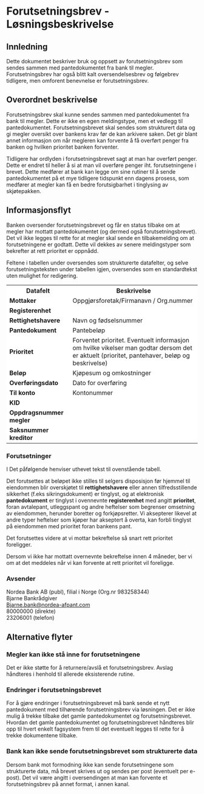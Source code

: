 # Forutsetningsbrev - Løsningsbeskrivelse

## Innledning
Dette dokumentet beskriver bruk og oppsett av forutsetningsbrev som sendes sammen med
pantedokumentet fra bank til megler. Forutsetningsbrev har også blitt kalt oversendelsesbrev og
følgebrev tidligere, men omforent benevnelse er forutsetningsbrev.


## Overordnet beskrivelse
Forutsetningsbrev skal kunne sendes sammen med pantedokumentet fra bank til megler. Dette er
ikke en egen meldingstype, men et vedlegg til pantedokumentet. Forutsetningsbrevet skal sendes
som strukturert data og gi megler oversikt over bankens krav før de kan arkivere saken. Det gir blant
annet informasjon om når megleren kan forvente å få overført penger fra banken og hvilken
prioritet banken forventer.

Tidligere har ordlyden i forutsetningsbrevet sagt at man har overført penger. Dette er endret til
heller å si at man vil overføre penger iht. forutsetningene i brevet. Dette medfører at bank kan legge
om sine rutiner til å sende pantedokumentet på et mye tidligere tidspunkt enn dagens prosess, som
medfører at megler kan få en bedre forutsigbarhet i tinglysing av skjøtepakken.


## Informasjonsflyt
Banken oversender forutsetningsbrevet og får en status tilbake om at megler har mottatt
pantedokumentet (og dermed også forutsetningsbrevet). Det vil ikke legges til rette for at megler
skal sende en tilbakemelding om at forutsetningene er godtatt. Dette vil dekkes av senere
meldingstyper som bekrefter at rett prioritet er oppnådd.

Feltene i tabellen under oversendes som strukturerte datafelter, og selve forutsetningsteksten under
tabellen igjen, oversendes som en standardtekst uten mulighet for redigering.

<table bgcolor="ffffff">
  <tr>
    <th>Datafelt</th>
    <th>Beskrivelse</th>
  </tr>
  <tr>
    <td><strong>Mottaker<strong></td>
    <td>Oppgjørsforetak/Firmanavn / Org.nummer</td>
  </tr>
  <tr>
    <td><strong>Registerenhet<strong></td>
    <td></td>
  </tr>
  <tr>
    <td><strong>Rettighetshavere<strong></td>
    <td>Navn og fødselsnummer</td>
  </tr>
  <tr>
    <td><strong>Pantedokument<strong></td>
    <td>Pantebeløp</td>
  </tr>
  <tr>
    <td><strong>Prioritet<strong></td>
    <td>Forventet prioritet. Eventuelt informasjon om hvilke vikelser man godtar dersom det er aktuelt (prioritet, pantehaver, beløp og beskrivelse)
    </td>
  </tr>
  <tr>
    <td><strong>Beløp<strong></td>
    <td>Kjøpesum og omkostninger</td>
  </tr>
  <tr>
    <td><strong>Overføringsdato<strong></td>
    <td>Dato for overføring</td>
  </tr>
  <tr>
    <td><strong>Til konto<strong></td>
    <td>Kontonummer</td>
  </tr>
  <tr>
    <td><strong>KID<strong></td>
    <td></td>
  </tr>
  <tr>
    <td><strong>Oppdragsnummer megler<strong></td>
    <td></td>
  </tr>
  <tr>
    <td><strong>Saksnummer kreditor<strong></td>
    <td></td>
  </tr>
</table>

### Forutsetninger

I Det påfølgende henviser uthevet tekst til ovenstående tabell.

Det forutsettes at beløpet ikke stilles til selgers disposisjon før hjemmel til eiendommen blir
overskjøtet til **rettighetshavere** eller annen tilfredsstillende sikkerhet (f.eks sikringsdokument) er
tinglyst, og at elektronisk **pantedokument** er tinglyst i ovennevnte **registerenhet** med angitt
**prioritet**, foran avtalepant, utleggspant og andre heftelser som begrenser omsetning av
eiendommen, herunder boretter og forkjøpsretter. Vi aksepterer likevel at andre typer heftelser som
kjøper har akseptert å overta, kan forbli tinglyst på eiendommen med prioritet foran bankens pant.

Det forutsettes videre at vi mottar bekreftelse så snart rett prioritet foreligger.

Dersom vi ikke har mottatt overnevnte bekreftelse innen 4 måneder, ber vi om at det meddeles når
vi kan forvente at rett prioritet vil foreligge.

### Avsender

Nordea Bank AB (publ), filial i Norge (Org.nr 983258344)  
Bjarne Bankrådgiver  
Bjarne.bank@nordea-afpant.com  
80000000 (direkte)  
23206001 (telefon)


## Alternative flyter

### Megler kan ikke stå inne for forutsetningene
Det er ikke støtte for å returnere/avslå et forutsetningsbrev. Avslag håndteres i henhold til allerede
eksisterende rutine.

### Endringer i forutsetningsbrevet
For å gjøre endringer i forutsetningsbrevet må bank sende et nytt pantedokument med tilhørende
forutsetningsbrev via løsningen. Det er ikke mulig å trekke tilbake det gamle pantedokumentet og
forutsetningsbrevet. Hvordan det gamle pantedokumentet og forutsetningsbrevet håndteres blir
opp til hvert enkelt fagsystem frem til det eventuelt legges til rette for å trekke dokumentene
tilbake.

### Bank kan ikke sende forutsetningsbrevet som strukturerte data
Dersom bank mot formodning ikke kan sende forutsetningene som strukturerte data, må brevet
skrives ut og sendes per post (eventuelt per e-post). Det vil være angitt i oversendingen at man kan
forvente et forutsetningsbrev på annet format, i annen kanal.
